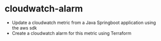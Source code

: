 # cloudwatch-alarm
- Update a cloudwatch metric from a Java Springboot application using the aws sdk
- Create a cloudwatch alarm for this metric using Terraform
